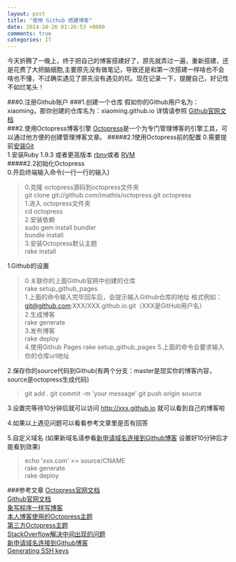 ```yaml
---
layout: post
title: "使用 Github 搭建博客"
date: 2014-10-26 01:26:53 +0800
comments: true
categories: IT
---
```


今天折腾了一晚上，终于把自己的博客搭建好了，原先就弄过一遍，重新搭建，还是花费了大把脑细胞,主要原先没有做笔记，导致还是和第一次搭建一样啥也不会啥也不懂，不过确实遇见了原先没有遇见的坑。现在记录一下，提醒自己，好记性不如烂笔头！  

###0.注册Github账户
###1.创建一个仓库
假如你的Github用户名为：xiaoming，那你创建的仓库名为：xiaoming.github.io 详情请参照
[Github官网文档](https://pages.github.com/)  
###2.使用Octopress博客引擎
[Octopress](http://octopress.org/docs/)是一个为专门管理博客的引擎工具，可以通过他方便的创建管理博客文章。
#####2.1使用Octopress前的配置
0.需要提前[安装Git](http://git-scm.com/download)  
1.安装Ruby 1.9.3 或者更高版本 [rbnv](http://octopress.org/docs/setup/rbenv/)或者 [RVM](http://octopress.org/docs/setup/rvm/)  
#####2.2初始化Octopress  
0.开启终端输入命令(一行一行的输入)
>0.克隆 octopress源码到octopress文件夹  
>git clone git://github.com/imathis/octopress.git octopress  
>1.进入 octopress文件夹  
>cd octopress  
>2.安装依赖  
>sudo gem install bundler  
>bundle install  
>3.安装Octopress默认主题  
>rake install  

1.Github的设置  
>0.关联你的上面Github官网中创建的仓库  
>rake setup_github_pages  
>1.上面的命令输入完毕回车后，会提示输入Github仓库的地址 格式例如：git@github.com:XXX/XXX.github.io.git（XXX是GitHub用户名）  
>2.生成博客  
>rake generate  
>3.发布博客  
>rake deploy  
>4.使用Github Pages
>rake setup_github_pages 
>5.上面的命令会要求输入你的仓库url地址  

2.保存你的source代码到Github(有两个分支：master是现实你的博客内容，source是octopress生成代码)
>git add .
>git commit -m 'your message'
>git push origin source  

3.设置完等待10分钟后就可以访问 http://xxx.github.io 就可以看到自己的博客啦  

4.如果以上遇见问题可以看看参考文章里是否有回答  

5.自定义域名 (如果新域名请参看[新申请域名连接到Github博客](http://jser.me/2012/11/17/%E8%87%AA%E5%AE%9A%E4%B9%89github-pages%E7%9A%84%E5%9F%9F%E5%90%8D.html)  设置好10分钟后才能看到效果)  
>echo 'xxx.com' >> source/CNAME  
>rake generate  
>rake deploy 




###参考文章
[Octopress官网文档](http://octopress.org/docs)  
[Github官网文档](https://pages.github.com/)  
[象写程序一样写博客](http://blog.devtang.com/blog/2012/02/10/setup-blog-based-on-github/)  
[本人博客使用的Octopress主题](https://github.com/lucaslew/whitespace)  
[第三方Octopress主题](https://github.com/imathis/octopress/wiki/3rd-Party-Octopress-Themes)  
[StackOverflow解决中间出现的问题](http://stackoverflow.com/questions/17609453/rake-gen-deploy-rejected-in-octopress/18037705)  
[新申请域名连接到Github博客](http://jser.me/2012/11/17/%E8%87%AA%E5%AE%9A%E4%B9%89github-pages%E7%9A%84%E5%9F%9F%E5%90%8D.html)  
[Generating SSH keys](https://help.github.com/articles/generating-ssh-keys/)